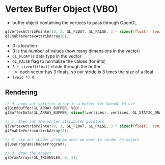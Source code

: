 # Vertex Buffer Object (VBO)
- buffer object containing the vertices to pass through OpenGL
```cpp
glVertexAttribPointer(0, 3, GL_FLOAT, GL_FALSE, 3 * sizeof(float), (void*) 0);
glEnableVertexAttribArray(0);
```
- 0 is location
- 3 is the number of values (how many dimensions in the vector)
- `GL_FLOAT` is data type in the vector
- `GL_FALSE` flag to normalize the values (for ints)
- `3 * sizeof(float)` stride through the buffer 
	- each vector has 3 floats, so our stride is 3 times the size of a float
- `(void *) 0` 
## Rendering
```cpp
// 0. copy our vertices array in a buffer for OpenGL to use
glBindBuffer(GL_ARRAY_BUFFER, VBO);
glBufferData(GL_ARRAY_BUFFER, sizeof(vertices), vertices, GL_STATIC_DRAW);

// 1. then set the vertex attributes pointers
glVertexAttribPointer(0, 3, GL_FLOAT, GL_FALSE, 3 * sizeof(float), (void*) 0);
glEnableVertexAttribArray(0);

// 2. use our shader program when we want to render an object
glUseProgram(shaderProgram);

// 3. draw the object
glDrawArrays(GL_TRIANGLES, 0, 3);